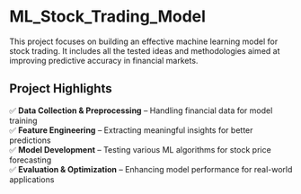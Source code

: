 # ML_Stock_Trading_Model  

This project focuses on building an effective machine learning model for stock trading. It includes all the tested ideas and methodologies aimed at improving predictive accuracy in financial markets.  

## Project Highlights  

✅ **Data Collection & Preprocessing** – Handling financial data for model training  
✅ **Feature Engineering** – Extracting meaningful insights for better predictions  
✅ **Model Development** – Testing various ML algorithms for stock price forecasting  
✅ **Evaluation & Optimization** – Enhancing model performance for real-world applications  
